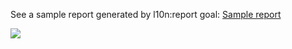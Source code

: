 See a sample report generated by l10n:report goal: [Sample report](http://wiki.l10n-maven-plugin.googlecode.com/git/SampleReport.html)

<img src='http://wiki.l10n-maven-plugin.googlecode.com/git/ReportSample.png' />